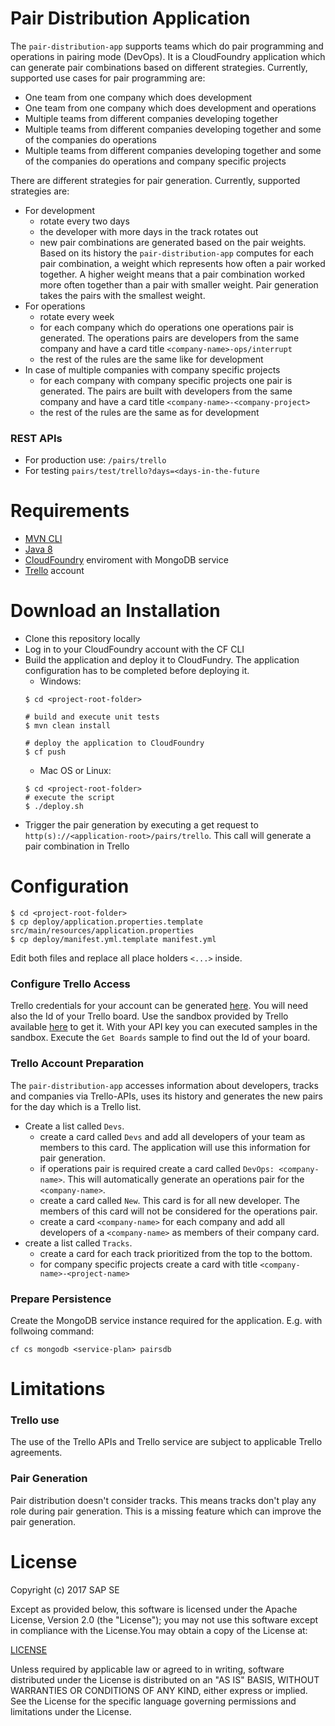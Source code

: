 # Pair Distribution Application

The `pair-distribution-app` supports teams which do pair programming and operations in pairing mode (DevOps). It is a CloudFoundry application which can generate pair combinations based on different strategies.  Currently, supported use cases for pair programming are: 
* One team from one company which does development
* One team from one company which does development and operations
* Multiple teams from different companies developing together
* Multiple teams from different companies developing together and some of the companies do operations
* Multiple teams from different companies developing together and some of the companies do operations and company specific projects

There are different strategies for pair generation. Currently, supported strategies are:
* For development
  * rotate every two days
  * the developer with more days in the track rotates out
  * new pair combinations are generated based on the pair weights. Based on its history the `pair-distribution-app` computes for each pair combination, a weight which represents how often a pair worked together. A higher weight means that a pair combination worked more often together than a pair with smaller weight. Pair generation takes the pairs with the smallest weight.
* For operations
  * rotate every week
  * for each company which do operations one operations pair is generated. The operations pairs are developers from the same company and have a card title `<company-name>-ops/interrupt` 
  * the rest of the rules are the same like for development
* In case of multiple companies with company specific projects
  * for each company with company specific projects one pair is generated. The pairs are built with developers from the same company and have a card title `<company-name>-<company-project>`
  * the rest of the rules are the same as for development

### REST APIs
* For production use: `/pairs/trello`
* For testing `pairs/test/trello?days=<days-in-the-future`

# Requirements

- [MVN CLI](https://maven.apache.org/download.cgi#Installation) 
- [Java 8](https://java.com/download/)
- [CloudFoundry](https://www.cloudfoundry.org/) enviroment with MongoDB service
- [Trello](http://trello.com) account

# Download an Installation

* Clone this repository locally
* Log in to your CloudFoundry account with the CF CLI
* Build the application and deploy it to CloudFundry. The application configuration has to be completed before deploying it. 
  * Windows:
  ```
  $ cd <project-root-folder>
  
  # build and execute unit tests
  $ mvn clean install
  
  # deploy the application to CloudFoundry
  $ cf push
  ```
  * Mac OS or Linux: 
  ```
  $ cd <project-root-folder>
  # execute the script
  $ ./deploy.sh
  ```
* Trigger the pair generation by executing a get request to `http(s)://<application-root>/pairs/trello`. This call will generate a pair combination in Trello

# Configuration 

```
$ cd <project-root-folder>
$ cp deploy/application.properties.template src/main/resources/application.properties
$ cp deploy/manifest.yml.template manifest.yml
```
Edit both files and replace all place holders `<...>` inside. 

### Configure Trello Access

Trello credentials for your account can be generated [here](https://developers.trello.com/get-started/start-building#authenticate). You will need also the Id of your Trello board. Use the sandbox provided by Trello available [here](https://developers.trello.com/sandbox) to get it. With your API key you can executed samples in the sandbox. Execute the `Get Boards` sample to find out the Id of your board. 

### Trello Account Preparation

The `pair-distribution-app` accesses information about developers, tracks and companies via Trello-APIs, uses its history and generates the new pairs for the day which is a Trello list.
* Create a list called `Devs`. 
  * create a card called `Devs` and add all developers of your team as members to this card. The application will use this information for pair generation.
  * if operations pair is required create a card called `DevOps: <company-name>`. This will automatically generate an operations pair for the `<company-name>`. 
  * create a card called `New`. This card is for all new developer. The members of this card will not be considered for the operations pair.
  * create a card `<company-name>` for each company and add all developers of a `<company-name>` as members of their company card.
* create a list called `Tracks`. 
  * create a card for each track prioritized from the top to the bottom. 
  * for company specific projects create a card with title `<company-name>-<project-name>`
  

### Prepare Persistence

Create the MongoDB service instance required for the application. E.g. with follwoing command:
```
cf cs mongodb <service-plan> pairsdb
```

# Limitations

### Trello use

The use of the Trello APIs and Trello service are subject to applicable Trello agreements.

### Pair Generation

Pair distribution doesn't consider tracks. This means tracks don't play any role during pair generation.
This is a missing feature which can improve the pair generation.

# License

Copyright (c) 2017 SAP SE

Except as provided below, this software is licensed under the Apache License, Version 2.0 (the "License"); you may not use this software except in compliance with the License.You may obtain a copy of the License at:

[LICENSE](https://github.com/SAP/pair-distribution-app/blob/master/LICENSE)

Unless required by applicable law or agreed to in writing, software distributed under the License is distributed on an "AS IS" BASIS, WITHOUT WARRANTIES OR CONDITIONS OF ANY KIND, either express or implied. See the License for the specific language governing permissions and limitations under the License.

